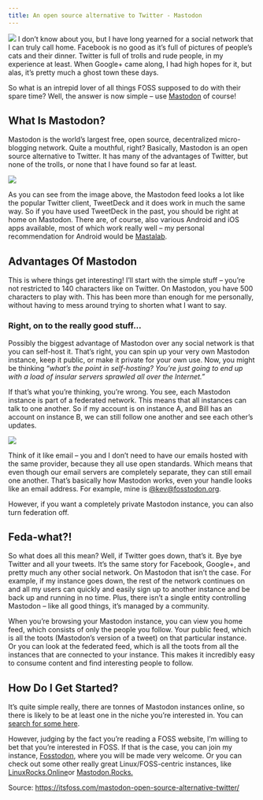 ```yaml
---
title: An open source alternative to Twitter - Mastodon
---
```

![](https://static.birgun.net/resim/haber-detay-resim/2017/04/05/twitter-a-yeni-rakip-mastodon-268964-5.jpg)
I don’t know about you, but I have long yearned for a social network that I can truly call home. Facebook is no good as it’s full of pictures of people’s cats and their dinner. Twitter is full of trolls and rude people, in my experience at least. When Google+ came along, I had high hopes for it, but alas, it’s pretty much a ghost town these days.

So what is an intrepid lover of all things FOSS supposed to do with their spare time? Well, the answer is now simple – use [Mastodon](https://joinmastodon.org/) of course!

## What Is Mastodon?

Mastodon is the world’s largest free, open source, decentralized micro-blogging network. Quite a mouthful, right? Basically, Mastodon is an open source alternative to Twitter. It has many of the advantages of Twitter, but none of the trolls, or none that I have found so far at least.

![](https://itsfoss.com/wp-content/uploads/2017/09/mastodon-feed.jpg)

As you can see from the image above, the Mastodon feed looks a lot like the popular Twitter client, TweetDeck and it does work in much the same way. So if you have used TweetDeck in the past, you should be right at home on Mastodon. There are, of course, also various Android and iOS apps available, most of which work really well – my personal recommendation for Android would be [Mastalab](https://play.google.com/store/apps/details?id=fr.gouv.etalab.mastodon&hl=en).

## Advantages Of Mastodon

This is where things get interesting! I’ll start with the simple stuff – you’re not restricted to 140 characters like on Twitter. On Mastodon, you have 500 characters to play with. This has been more than enough for me personally, without having to mess around trying to shorten what I want to say.

### Right, on to the really good stuff…

Possibly the biggest advantage of Mastodon over any social network is that you can self-host it. That’s right, you can spin up your very own Mastodon instance, keep it public, or make it private for your own use. Now, you might be thinking _“what’s the point in self-hosting? You’re just going to end up with a load of insular servers sprawled all over the Internet.”_

If that’s what you’re thinking, you’re wrong. You see, each Mastodon instance is part of a federated network. This means that all instances can talk to one another. So if my account is on instance A, and Bill has an account on instance B, we can still follow one another and see each other’s updates.

![](https://itsfoss.com/wp-content/uploads/2017/09/Mastodon-Known-Instances.jpg)

Think of it like email – you and I don’t need to have our emails hosted with the same provider, because they all use open standards. Which means that even though our email servers are completely separate, they can still email one another. That’s basically how Mastodon works, even your handle looks like an email address. For example, mine is [@kev@fosstodon.org](https://fosstodon.org/@kev).

However, if you want a completely private Mastodon instance, you can also turn federation off.

## Feda-what?!

So what does all this mean? Well, if Twitter goes down, that’s it. Bye bye Twitter and all your tweets. It’s the same story for Facebook, Google+, and pretty much any other social network. On Mastodon that isn’t the case. For example, if my instance goes down, the rest of the network continues on and all my users can quickly and easily sign up to another instance and be back up and running in no time. Plus, there isn’t a single entity controlling Mastodon – like all good things, it’s managed by a community.

When you’re browsing your Mastodon instance, you can view you home feed, which consists of only the people you follow. Your public feed, which is all the toots \(Mastodon’s version of a tweet\) on that particular instance. Or you can look at the federated feed, which is all the toots from all the instances that are connected to your instance. This makes it incredibly easy to consume content and find interesting people to follow.

## How Do I Get Started?

It’s quite simple really, there are tonnes of Mastodon instances online, so there is likely to be at least one in the niche you’re interested in. You can [search for some here](https://instances.social/).

However, judging by the fact you’re reading a FOSS website, I’m willing to bet that you’re interested in FOSS. If that is the case, you can join my instance, [Fosstodon](https://fosstodon.org/), where you will be made very welcome. Or you can check out some other really great Linux/FOSS-centric instances, like [LinuxRocks.Online](https://linuxrocks.online/)or [Mastodon.Rocks.](https://mastodon.rocks/)

Source: https://itsfoss.com/mastodon-open-source-alternative-twitter/

